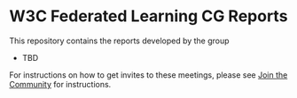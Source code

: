 # W3C Federated Learning CG Reports
This repository contains the reports developed by the group

* TBD

For instructions on how to get invites to these meetings, please see [Join the Community](https://www.w3.org/community/federated-learning/) for instructions.
